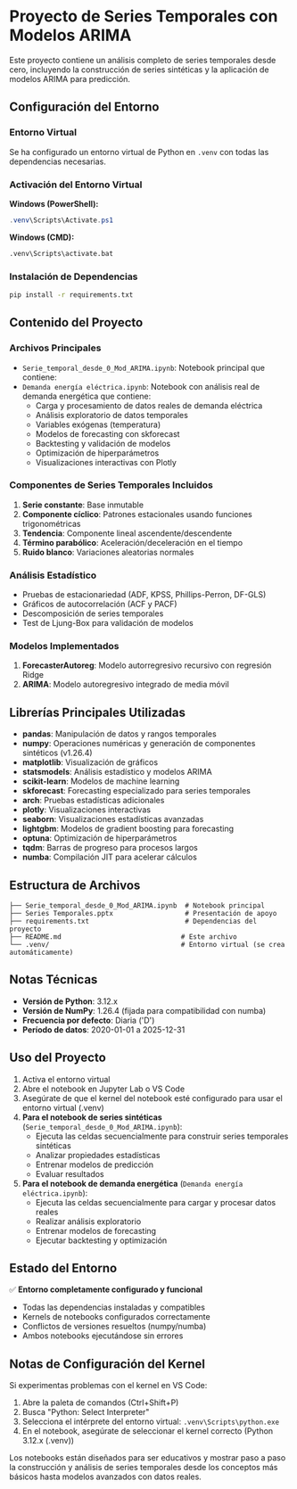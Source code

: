 # Proyecto de Series Temporales con Modelos ARIMA

Este proyecto contiene un análisis completo de series temporales desde cero, incluyendo la construcción de series sintéticas y la aplicación de modelos ARIMA para predicción.

## Configuración del Entorno

### Entorno Virtual

Se ha configurado un entorno virtual de Python en `.venv` con todas las dependencias necesarias.

### Activación del Entorno Virtual

**Windows (PowerShell):**

```powershell
.venv\Scripts\Activate.ps1
```

**Windows (CMD):**

```cmd
.venv\Scripts\activate.bat
```

### Instalación de Dependencias

```bash
pip install -r requirements.txt
```

## Contenido del Proyecto

### Archivos Principales

- `Serie_temporal_desde_0_Mod_ARIMA.ipynb`: Notebook principal que contiene:
- `Demanda energía eléctrica.ipynb`: Notebook con análisis real de demanda energética que contiene:
  - Carga y procesamiento de datos reales de demanda eléctrica
  - Análisis exploratorio de datos temporales
  - Variables exógenas (temperatura)
  - Modelos de forecasting con skforecast
  - Backtesting y validación de modelos
  - Optimización de hiperparámetros
  - Visualizaciones interactivas con Plotly

### Componentes de Series Temporales Incluidos

1. **Serie constante**: Base inmutable
2. **Componente cíclico**: Patrones estacionales usando funciones trigonométricas
3. **Tendencia**: Componente lineal ascendente/descendente
4. **Término parabólico**: Aceleración/deceleración en el tiempo
5. **Ruido blanco**: Variaciones aleatorias normales

### Análisis Estadístico

- Pruebas de estacionariedad (ADF, KPSS, Phillips-Perron, DF-GLS)
- Gráficos de autocorrelación (ACF y PACF)
- Descomposición de series temporales
- Test de Ljung-Box para validación de modelos

### Modelos Implementados

1. **ForecasterAutoreg**: Modelo autorregresivo recursivo con regresión Ridge
2. **ARIMA**: Modelo autoregresivo integrado de media móvil

## Librerías Principales Utilizadas

- **pandas**: Manipulación de datos y rangos temporales
- **numpy**: Operaciones numéricas y generación de componentes sintéticos (v1.26.4)
- **matplotlib**: Visualización de gráficos
- **statsmodels**: Análisis estadístico y modelos ARIMA
- **scikit-learn**: Modelos de machine learning
- **skforecast**: Forecasting especializado para series temporales
- **arch**: Pruebas estadísticas adicionales
- **plotly**: Visualizaciones interactivas
- **seaborn**: Visualizaciones estadísticas avanzadas
- **lightgbm**: Modelos de gradient boosting para forecasting
- **optuna**: Optimización de hiperparámetros
- **tqdm**: Barras de progreso para procesos largos
- **numba**: Compilación JIT para acelerar cálculos

## Estructura de Archivos

```
├── Serie_temporal_desde_0_Mod_ARIMA.ipynb  # Notebook principal
├── Series Temporales.pptx                  # Presentación de apoyo
├── requirements.txt                        # Dependencias del proyecto
├── README.md                              # Este archivo
└── .venv/                                 # Entorno virtual (se crea automáticamente)
```

## Notas Técnicas

- **Versión de Python**: 3.12.x
- **Versión de NumPy**: 1.26.4 (fijada para compatibilidad con numba)
- **Frecuencia por defecto**: Diaria ('D')
- **Período de datos**: 2020-01-01 a 2025-12-31

## Uso del Proyecto

1. Activa el entorno virtual
2. Abre el notebook en Jupyter Lab o VS Code
3. Asegúrate de que el kernel del notebook esté configurado para usar el entorno virtual (.venv)
4. **Para el notebook de series sintéticas** (`Serie_temporal_desde_0_Mod_ARIMA.ipynb`):
   - Ejecuta las celdas secuencialmente para construir series temporales sintéticas
   - Analizar propiedades estadísticas
   - Entrenar modelos de predicción
   - Evaluar resultados
5. **Para el notebook de demanda energética** (`Demanda energía eléctrica.ipynb`):
   - Ejecuta las celdas secuencialmente para cargar y procesar datos reales
   - Realizar análisis exploratorio
   - Entrenar modelos de forecasting
   - Ejecutar backtesting y optimización

## Estado del Entorno

✅ **Entorno completamente configurado y funcional**
- Todas las dependencias instaladas y compatibles
- Kernels de notebooks configurados correctamente
- Conflictos de versiones resueltos (numpy/numba)
- Ambos notebooks ejecutándose sin errores

## Notas de Configuración del Kernel

Si experimentas problemas con el kernel en VS Code:
1. Abre la paleta de comandos (Ctrl+Shift+P)
2. Busca "Python: Select Interpreter"
3. Selecciona el intérprete del entorno virtual: `.venv\Scripts\python.exe`
4. En el notebook, asegúrate de seleccionar el kernel correcto (Python 3.12.x (.venv))

Los notebooks están diseñados para ser educativos y mostrar paso a paso la construcción y análisis de series temporales desde los conceptos más básicos hasta modelos avanzados con datos reales.
